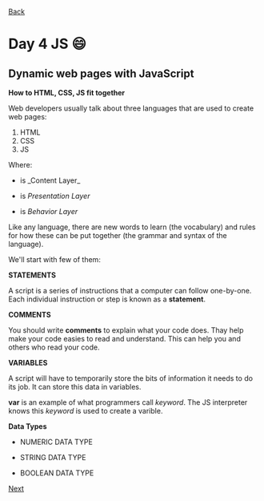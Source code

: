 [Back](https://katerynashydlovska.github.io/learning-journal/day4CSS.html)

# Day 4 JS :smile:

## Dynamic web pages with JavaScript

**How to HTML, CSS, JS fit together**

Web developers usually talk about three languages that are used to create web pages:

1. HTML
2. CSS
3. JS

Where:

- <html> is _Content Layer_


- <css> is _Presentation Layer_


- <js> is _Behavior Layer_


Like any language, there are new words to learn (the vocabulary) and rules for how these can be put together (the grammar and syntax of the language).

We'll start with few of them:


**STATEMENTS**

A script is a series of instructions that a computer can follow one-by-one.
Each individual instruction or step is known as a **statement**.


**COMMENTS**


You should write **comments** to explain what your code does.
Thay help make your code easies to read and understand.
This can help you and others who read your code.


**VARIABLES**


A script will have to temporarily store the bits of information it needs to do its job.
It can store this data in variables.


**var** is an example of what programmers call _keyword_.
The JS interpreter knows this _keyword_ is used to create a varible.

**Data Types**


- NUMERIC DATA TYPE

- STRING DATA TYPE

- BOOLEAN DATA TYPE

[Next](https://katerynashydlovska.github.io/learning-journal/day7.html)
